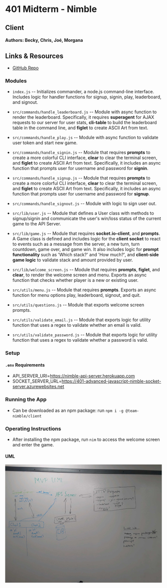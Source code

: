 # 401 Midterm - Nimble

## Client

#### Authors: Becky, Chris, Joé, Morgana

## Links & Resources
* [GitHub Repo](https://github.com/401-advanced-javascript-nimble/client)

### Modules
* `index.js` -- Initializes commander, a node.js command-line interface. Includes logic for handler functions for signup, signin, play, leaderboard, and signout.
  
* `src/commands/handle_leaderboard.js` -- Module with async function to render the leaderboard. Specifically, it requires **superagent** for AJAX requests to our server for user stats, **cli-table** to build the leaderboard table in the command line, and **figlet** to create ASCII Art from text.

* `src/commands/handle_play.js` -- Module with async function to validate user token and start new game.

* `src/commands/handle_signin.js` -- Module that requires **prompts** to create a more colorful CLI interface, **clear** to clear the terminal screen, and **figlet** to create ASCII Art from text. Specifically, it includes an async function that prompts user for username and password for **signin**.

* `src/commands/handle_signup.js` -- Module that requires **prompts** to create a more colorful CLI interface, **clear** to clear the terminal screen, and **figlet** to create ASCII Art from text. Specifically, it includes an async function that prompts user for username and password for **signup**.

* `src/commands/handle_signout.js` -- Module with logic to sign user out.

* `src/lib/user.js` -- Module that defines a User class with methods to signup/signin and communicate the user's win/loss status of the current game to the API Server.

* `src/lib/game.js` -- Module that requires **socket.io-client**, and **prompts**. A Game class is defined and includes logic for the **client socket** to react to events such as a message from the server, a new turn, turn countdown, game over, and game win. It also includes logic for **prompt functionality** such as 'Which stack?' and 'How much?', and **client-side game logic** to validate stack and amount provided by user.

* `src/lib/welcome_screen.js` -- Module that requires **prompts**, **figlet**, and **clear**, to render the welcome screen and menu. Exports an async function that checks whether player is a new or existing user.

* `src/utils/menu.js` -- Module that requires **prompts**. Exports an async function for menu options play, leaderboard, signout, and quit.

* `src/utils/questions.js` -- Module that exports welcome screen prompts.

* `src/utils/validate_email.js` -- Module that exports logic for utility function that uses a regex to validate whether an email is valid.

* `src/utils/validate_password.js` -- Module that exports logic for utility function that uses a regex to validate whether a password is valid.

### Setup
#### `.env` Requirements
* API_SERVER_URI=https://nimble-api-server.herokuapp.com
* SOCKET_SERVER_URL=https://401-advanced-javascript-nimble-socket-server.azurewebsites.net

### Running the App
* Can be downloaded as an npm package: run `npm i -g @team-nimble/client`

### Operating Instructions
* After installing the npm package, run `nim` to access the welcome screen and enter the game.

#### UML
![UML](./assets/Nimble_UML.jpg)